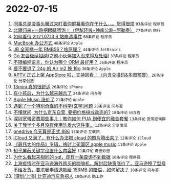 # 2022-07-15

1. [同事总是没事头撇过来盯着你屏幕看你在干什么。。。觉得很烦](https://www.v2ex.com/t/866313) `93条评论` `程序员`
1. [北疆归来~一路把眼睛喂饱！（伊犁环线+独库公路+阿勒泰）](https://www.v2ex.com/t/866324) `77条评论` `旅行`
1. [如何看待 2021.07.13 B 站崩溃事件](https://www.v2ex.com/t/866300) `68条评论` `程序员`
1. [MacBook 办公方式](https://www.v2ex.com/t/866339) `48条评论` `Apple`
1. [JB 全家桶一年 RMB56？啥原理？](https://www.v2ex.com/t/866305) `44条评论` `JetBrains`
1. [Go 友会继续招纳(之前小伙伴加入没来得及处理)](https://www.v2ex.com/t/866398) `37条评论` `程序员`
1. [不限编程语言，你认为哪个 ORM 最好用？](https://www.v2ex.com/t/866413) `36条评论` `程序员`
1. [要不要退了 24g 的 Air m2 换 16g](https://www.v2ex.com/t/866383) `30条评论` `Apple`
1. [APTV 正式上架 AppStore 啦，支持回看！（内含兑换码&多图预警）](https://www.v2ex.com/t/866406) `26条评论` `分享创造`
1. [13mini 真的很舒适](https://www.v2ex.com/t/866296) `26条评论` `iPhone`
1. [有小孩后，为什么越来越怂了](https://www.v2ex.com/t/866374) `24条评论` `问与答`
1. [Apple Music 涨价了](https://www.v2ex.com/t/866306) `21条评论` `Apple`
1. [遇到了一个特别奇怪的不科学(玄学)问题](https://www.v2ex.com/t/866371) `20条评论` `问与答`
1. [不懂就问, 为什么京东自营, 要把价格搞成动态的?](https://www.v2ex.com/t/866380) `18条评论` `问与答`
1. [深圳宽带资费那些事儿｜教你如何 PUA 到便宜的融合套餐](https://www.v2ex.com/t/866411) `13条评论` `宽带症候群`
1. [关于我半个多月没有使用洗发水这件事...](https://www.v2ex.com/t/866393) `13条评论` `分享发现`
1. [onedrive 今天算是正式 886](https://www.v2ex.com/t/866358) `13条评论` `互联网`
1. [iCloud 又满了，有什么办法把 cloud 的照片腾出来？](https://www.v2ex.com/t/866379) `12条评论` `iCloud`
1. [《最伟大的作品》专辑，啥时上架国区 apple music](https://www.v2ex.com/t/866395) `11条评论` `Apple`
1. [知乎屏蔽关键字设置什么内容好](https://www.v2ex.com/t/866362) `11条评论` `奇思妙想`
1. [为什么看起来相同的 sql，却有一条查询不到数据](https://www.v2ex.com/t/866350) `10条评论` `程序员`
1. [上海疫情时在亚马逊海外购买的咖啡机，解封后缺货涨价了，亚马逊换了型号不给发货，要求我申请退款给 15RMB 的赔偿，如何解决？](https://www.v2ex.com/t/866322) `10条评论` `问与答`
1. [[深圳/上海] 比亚迪汽车急招人](https://www.v2ex.com/t/866309) `10条评论` `酷工作`
